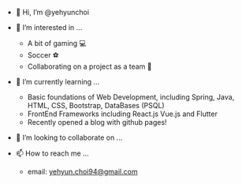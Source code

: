 - 👋 Hi, I’m @yehyunchoi
- 👀 I’m interested in ...
  - A bit of gaming 💻
  - Soccer ⚽
  - Collaborating on a project as a team 💪  


- 🌱 I’m currently learning ...
  - Basic foundations of Web Development, including Spring, Java, HTML, CSS, Bootstrap, DataBases (PSQL)
  - FrontEnd Frameworks including React.js Vue.js and Flutter
  - Recently opened a blog with github pages!
  
- 💞️ I’m looking to collaborate on ...
- 📫 How to reach me ...
  - email: yehyun.choi94@gmail.com
